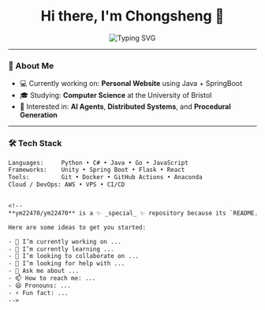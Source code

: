 <h1 align="center">
  Hi there, I'm Chongsheng 👋
</h1>

<p align="center">
  <img src="https://readme-typing-svg.herokuapp.com?font=Fira+Code&weight=500&size=24&pause=1000&center=true&vCenter=true&width=435&lines=Working+on+my+website." alt="Typing SVG" />
</p>

---

### 🚀 About Me

- 💻 Currently working on: **Personal Website** using Java + SpringBoot  
- 🎓 Studying: **Computer Science** at the University of Bristol  
- 🧠 Interested in: **AI Agents**, **Distributed Systems**, and **Procedural Generation**

---

### 🛠️ Tech Stack

```txt
Languages:     Python • C# • Java • Go • JavaScript
Frameworks:    Unity • Spring Boot • Flask • React
Tools:         Git • Docker • GitHub Actions • Anaconda
Cloud / DevOps: AWS • VPS • CI/CD


<!--
**ym22470/ym22470** is a ✨ _special_ ✨ repository because its `README.md` (this file) appears on your GitHub profile.

Here are some ideas to get you started:

- 🔭 I’m currently working on ...
- 🌱 I’m currently learning ...
- 👯 I’m looking to collaborate on ...
- 🤔 I’m looking for help with ...
- 💬 Ask me about ...
- 📫 How to reach me: ...
- 😄 Pronouns: ...
- ⚡ Fun fact: ...
-->
